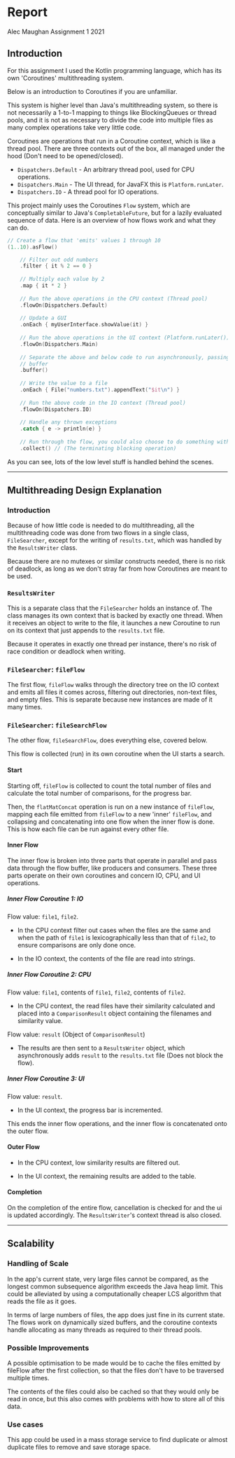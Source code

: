 # Report

Alec Maughan Assignment 1 2021

## Introduction

For this assignment I used the Kotlin programming language, which has its own 'Coroutines'
multithreading system.

Below is an introduction to Coroutines if you are unfamiliar.

This system is higher level than Java's multithreading system, so there is not necessarily a 1-to-1
mapping to things like BlockingQueues or thread pools, and it is not as necessary to divide the code
into multiple files as many complex operations take very little code.

Coroutines are operations that run in a Coroutine context, which is like a thread pool. There are
three contexts out of the box, all managed under the hood (Don't need to be opened/closed).

* `Dispatchers.Default` - An arbitrary thread pool, used for CPU operations.
* `Dispatchers.Main` - The UI thread, for JavaFX this is `Platform.runLater`.
* `Dispatchers.IO` - A thread pool for IO operations.

This project mainly uses the Coroutines `Flow` system, which are conceptually similar to Java's
`CompletableFuture`, but for a lazily evaluated sequence of data. Here is an overview of how flows
work and what they can do.

```kt
// Create a flow that 'emits' values 1 through 10
(1..10).asFlow()

    // Filter out odd numbers
    .filter { it % 2 == 0 }
    
    // Multiply each value by 2
    .map { it * 2 }
    
    // Run the above operations in the CPU context (Thread pool)
    .flowOn(Dispatchers.Default)
    
    // Update a GUI
    .onEach { myUserInterface.showValue(it) }
    
    // Run the above operations in the UI context (Platform.runLater())
    .flowOn(Dispatchers.Main)
    
    // Separate the above and below code to run asynchronously, passing values through a shared 
    // buffer
    .buffer()
    
    // Write the value to a file
    .onEach { File("numbers.txt").appendText("$it\n") }
    
    // Run the above code in the IO context (Thread pool)
    .flowOn(Dispatchers.IO)
    
    // Handle any thrown exceptions
    .catch { e -> println(e) }
    
    // Run through the flow, you could also choose to do something with the values here
    .collect() // (The terminating blocking operation)
```

As you can see, lots of the low level stuff is handled behind the scenes.

***

## Multithreading Design Explanation

### Introduction

Because of how little code is needed to do multithreading, all the multithreading code was done from
two flows in a single class, `FileSearcher`, except for the writing of `results.txt`, which was
handled by the `ResultsWriter` class.

Because there are no mutexes or similar constructs needed, there is no risk of deadlock, as long as
we don't stray far from how Coroutines are meant to be used.

### `ResultsWriter`

This is a separate class that the `FileSearcher` holds an instance of. The class manages its own
context that is backed by exactly one thread. When it receives an object to write to the file, it
launches a new Coroutine to run on its context that just appends to the `results.txt` file.

Because it operates in exactly one thread per instance, there's no risk of race condition or
deadlock when writing.

### `FileSearcher`: `fileFlow`

The first flow, `fileFlow` walks through the directory tree on the IO context and emits all files it
comes across, filtering out directories, non-text files, and empty files. This is separate because
new instances are made of it many times.

### `FileSearcher`: `fileSearchFlow`

The other flow, `fileSearchFlow`, does everything else, covered below.

This flow is collected (run) in its own coroutine when the UI starts a search.

#### Start

Starting off, `fileFlow` is collected to count the total number of files and calculate the total
number of comparisons, for the progress bar.

Then, the `flatMatConcat` operation is run on a new instance of `fileFlow`, mapping each file
emitted from `fileFlow` to a new 'inner' `fileFlow`, and collapsing and concatenating into one flow
when the inner flow is done. This is how each file can be run against every other file.

#### Inner Flow

The inner flow is broken into three parts that operate in parallel and pass data through the flow
buffer, like producers and consumers. These three parts operate on their own coroutines and concern
IO, CPU, and UI operations.

##### Inner Flow Coroutine 1: IO

Flow value: `file1`, `file2`.

* In the CPU context filter out cases when the files are the same and when the path of `file1` is
  lexicographically less than that of `file2`, to ensure comparisons are only done once.

* In the IO context, the contents of the file are read into strings.

##### Inner Flow Coroutine 2: CPU

Flow value: `file1`, contents of `file1`, `file2`, contents of `file2`.

* In the CPU context, the read files have their similarity calculated and placed into a
  `ComparisonResult` object containing the filenames and similarity value.

Flow value: `result` (Object of `ComparisonResult`)

* The results are then sent to a `ResultsWriter` object, which asynchronously adds `result` to the
  `results.txt` file (Does not block the flow).

##### Inner Flow Coroutine 3: UI

Flow value: `result`.

* In the UI context, the progress bar is incremented.

This ends the inner flow operations, and the inner flow is concatenated onto the outer flow.

#### Outer Flow

* In the CPU context, low similarity results are filtered out.

* In the UI context, the remaining results are added to the table.

#### Completion

On the completion of the entire flow, cancellation is checked for and the ui is updated accordingly.
The `ResultsWriter`'s context thread is also closed.

***

## Scalability

### Handling of Scale

In the app's current state, very large files cannot be compared, as the longest common subsequence
algorithm exceeds the Java heap limit. This could be alleviated by using a computationally cheaper
LCS algorithm that reads the file as it goes.

In terms of large numbers of files, the app does just fine in its current state. The flows work on
dynamically sized buffers, and the coroutine contexts handle allocating as many threads as required
to their thread pools.

### Possible Improvements

A possible optimisation to be made would be to cache the files emitted by fileFlow after the first
collection, so that the files don't have to be traversed multiple times.

The contents of the files could also be cached so that they would only be read in once, but this
also comes with problems with how to store all of this data.

### Use cases

This app could be used in a mass storage service to find duplicate or almost duplicate files to
remove and save storage space.
